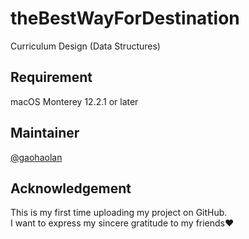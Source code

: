 # theBestWayForDestination

Curriculum Design (Data Structures)

## Requirement

macOS Monterey 12.2.1 or later

## Maintainer

[@gaohaolan](https://github.com/gaohaolan)

## Acknowledgement

This is my first time uploading my project on GitHub.  
I want to express my sincere gratitude to my friends❤️
